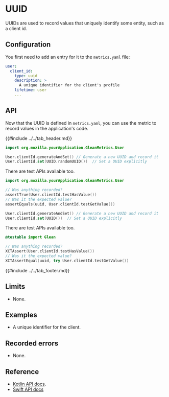 # UUID

UUIDs are used to record values that uniquely identify some entity, such as a client id.

## Configuration

You first need to add an entry for it to the `metrics.yaml` file:

```YAML
user:
  client_id:
    type: uuid
    description: >
      A unique identifier for the client's profile
    lifetime: user
    ...
```

## API

Now that the UUID is defined in `metrics.yaml`, you can use the metric to record values in the application's code.

{{#include ../../tab_header.md}}

<div data-lang="Kotlin" class="tab">

```Kotlin
import org.mozilla.yourApplication.GleanMetrics.User

User.clientId.generateAndSet() // Generate a new UUID and record it
User.clientId.set(UUID.randomUUID())  // Set a UUID explicitly
```

There are test APIs available too.

```Kotlin
import org.mozilla.yourApplication.GleanMetrics.User

// Was anything recorded?
assertTrue(User.clientId.testHasValue())
// Was it the expected value?
assertEquals(uuid, User.clientId.testGetValue())
```

</div>

<div data-lang="Swift" class="tab">

```Swift
User.clientId.generateAndSet() // Generate a new UUID and record it
User.clientId.set(UUID())  // Set a UUID explicitly
```

There are test APIs available too.

```Swift
@testable import Glean

// Was anything recorded?
XCTAssert(User.clientId.testHasValue())
// Was it the expected value?
XCTAssertEqual(uuid, try User.clientId.testGetValue())
```

</div>

{{#include ../../tab_footer.md}}

## Limits

* None.

## Examples

* A unique identifier for the client.

## Recorded errors

* None.

## Reference

* [Kotlin API docs](../../../javadoc/glean/mozilla.telemetry.glean.private/-uuid-metric-type/index.html).
* [Swift API docs](../../../swift/Classes/UuidMetricType.html)
